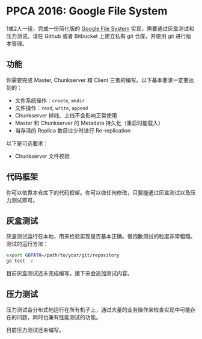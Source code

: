 # PPCA 2016: Google File System

1或2人一组，完成一份简化版的 [Google File System](http://static.googleusercontent.com/media/research.google.com/en//archive/gfs-sosp2003.pdf) 实现，需要通过灰盒测试和压力测试。请在 Github 或者 Bitbucket 上建立私有 git 仓库，并使用 git 进行版本管理。

## 功能

你需要完成 Master, Chunkserver 和 Client 三者的编写。以下基本要求一定要达到的：

* 文件系统操作：`create`, `mkdir`
* 文件操作：`read`, `write`, `append`
* Chunkserver 掉线、上线不会影响正常使用
* Master 和 Chunkserver 的 Metadata 持久化（重启时能载入）
* 当存活的 Replica 数目过少时进行 Re-replication

以下是可选要求：

* Chunkserver 文件校验

## 代码框架

你可以依靠本仓库下的代码框架。你可以做任何修改，只要能通过灰盒测试以及压力测试即可。

## 灰盒测试

灰盒测试运行在本地，用来检验实现是否基本正确。很抱歉测试的粒度非常粗糙。测试的运行方法：

```bash
export GOPATH=/path/to/your/git/repository
go test -v
```

目前灰盒测试还未完成编写，接下来会追加测试内容。

## 压力测试

压力测试会分布式地运行在所有机子上，通过大量的业务操作来检查实现中可能存在的问题，同时也兼有性能测试的功能。

目前压力测试还未编写。


